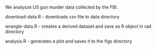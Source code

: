 We analysze US gun murder data collected by the FBI.

download-data.R - downloads csv file to data directory

wrangle-data.R - creates a derived dataset and save as R object in rad directory

analysis.R - generates a plot and saves it to the figs directory